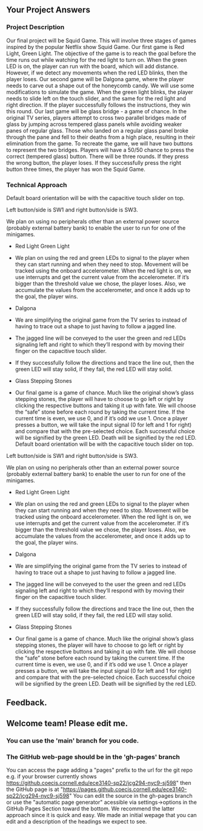 ## Your Project Answers

### Project Description

Our final project will be Squid Game. This will involve three stages of games inspired by the popular Netflix show Squid Game. Our first game is Red Light, Green Light. The objective of the game is to reach the goal before the time runs out while watching for the red light to turn on. When the green LED is on, the player can run with the board, which will add distance. However, if we detect any movements when the red LED blinks, then the player loses. Our second game will be Dalgona game, where the player needs to carve out a shape out of the honeycomb candy. We will use some modifications to simulate the game. When the green light blinks, the player needs to slide left on the touch slider, and the same for the red light and right direction. If the player successfully follows the instructions, they win this round. Our last game will be glass bridge - a game of chance. In the original TV series, players attempt to cross two parallel bridges made of glass by jumping across tempered glass panels while avoiding weaker panes of regular glass. Those who landed on a regular glass panel broke through the pane and fell to their deaths from a high place, resulting in their elimination from the game. To recreate the game, we will have two buttons to represent the two bridges. Players will have a 50/50 chance to press the correct (tempered glass) button. There will be three rounds. If they press the wrong button, the player loses. If they successfully press the right button three times, the player has won the Squid Game.
### Technical Approach

Default board orientation will be with the capacitive touch slider on top.

Left button/side is SW1 and right button/side is SW3.

We plan on using no peripherals other than an external power source (probably external battery bank) to enable the user to run for one of the minigames.

* Red Light Green Light

* We plan on using the red and green LEDs to signal to the player when they can start running and when they need to stop. Movement will be tracked using the onboard accelerometer. When the red light is on, we use interrupts and get the current value from the accelerometer. If it’s bigger than the threshold value we chose, the player loses. Also, we accumulate the values from the accelerometer, and once it adds up to the goal, the player wins. 

* Dalgona

* We are simplifying the original game from the TV series to instead of having to trace out a shape to just having to follow a jagged line.

* The jagged line will be conveyed to the user the green and red LEDs signaling left and right to which they’ll respond with by moving their finger on the capacitive touch slider.

* If they successfully follow the directions and trace the line out, then the green LED will stay solid, if they fail, the red LED will stay solid.

* Glass Stepping Stones

* Our final game is a game of chance. Much like the original show’s glass stepping stones, the player will have to choose to go left or right by clicking the respective buttons and taking it up with fate. We will choose the “safe” stone before each round by taking the current time. If the current time is even, we use 0, and if it’s odd we use 1. Once a player presses a button, we will take the input signal (0 for left and 1 for right) and compare that with the pre-selected choice. Each successful choice will be signified by the green LED. Death will be signified by the red LED.
Default board orientation will be with the capacitive touch slider on top.

Left button/side is SW1 and right button/side is SW3.

We plan on using no peripherals other than an external power source (probably external battery bank) to enable the user to run for one of the minigames.

* Red Light Green Light

* We plan on using the red and green LEDs to signal to the player when they can start running and when they need to stop. Movement will be tracked using the onboard accelerometer. When the red light is on, we use interrupts and get the current value from the accelerometer. If it’s bigger than the threshold value we chose, the player loses. Also, we accumulate the values from the accelerometer, and once it adds up to the goal, the player wins. 

* Dalgona

* We are simplifying the original game from the TV series to instead of having to trace out a shape to just having to follow a jagged line.

* The jagged line will be conveyed to the user the green and red LEDs signaling left and right to which they’ll respond with by moving their finger on the capacitive touch slider.

* If they successfully follow the directions and trace the line out, then the green LED will stay solid, if they fail, the red LED will stay solid.

* Glass Stepping Stones

* Our final game is a game of chance. Much like the original show’s glass stepping stones, the player will have to choose to go left or right by clicking the respective buttons and taking it up with fate. We will choose the “safe” stone before each round by taking the current time. If the current time is even, we use 0, and if it’s odd we use 1. Once a player presses a button, we will take the input signal (0 for left and 1 for right) and compare that with the pre-selected choice. Each successful choice will be signified by the green LED. Death will be signified by the red LED.

## Feedback.

## Welcome team! Please edit me.
### You can use the 'main' branch for you code.
### The GitHub web-page should be in the 'gh-pages' branch
You can access the page adding a "pages" prefix to the url for the git repo e.g. if your browser currently shows https://github.coecis.cornell.edu/ece3140-sp22/jcg294-nyc9-sj598" then the GitHub page is at "https://pages.github.coecis.cornell.edu/ece3140-sp22/jcg294-nyc9-sj598" You can edit the source in the gh-pages branch or use the "automatic page generator" acessible via settings->options in the GitHub Pages Section toward the bottom. We recommend the latter approach since it is quick and easy. We made an initial wepage that you can edit and a description of the headings we expect to see.